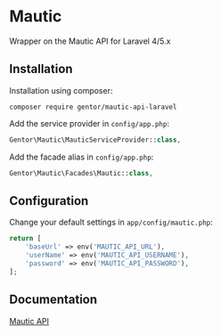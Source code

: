 Mautic
======

Wrapper on the Mautic API for Laravel 4/5.x

Installation
------------

Installation using composer:

```
composer require gentor/mautic-api-laravel
```


Add the service provider in `config/app.php`:

```php
Gentor\Mautic\MauticServiceProvider::class,
```

Add the facade alias in `config/app.php`:

```php
Gentor\Mautic\Facades\Mautic::class,
```

Configuration
-------------

Change your default settings in `app/config/mautic.php`:

```php
return [
    'baseUrl' => env('MAUTIC_API_URL'),
    'userName' => env('MAUTIC_API_USERNAME'),
    'password' => env('MAUTIC_API_PASSWORD'),
];
```


Documentation
-------------

[Mautic API](https://developer.mautic.org/#rest-api)

